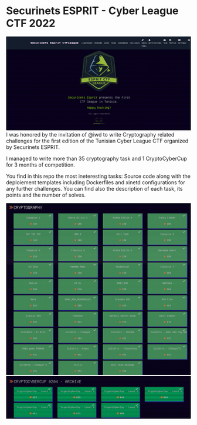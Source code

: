 # Securinets ESPRIT - Cyber League CTF 2022
![cyberleague-home](images/cyberleague-home.png)
I was honored by the invitation of @iwd to write Cryptography related challenges for the first edition of the Tunisian Cyber League CTF organized by Securinets ESPRIT.<br>

I managed to write more than 35 cryptography task and 1 CryptoCyberCup for 3 months of competition.<br>

You find in this repo the most ineteresting tasks: Source code along with the deploiement templates including Dockerfiles and xinetd configurations for any further challenges. You can find also the description of each task, its points and the number of solves.

![cyberleague-home](images/crypto-tasks.png)
![cyberleague-home](images/crypto-cybercup.png)

